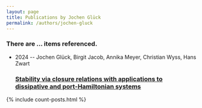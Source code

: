 ```yaml
---
layout: page
title: Publications by Jochen Glück
permalink: /authors/jochen-gluck
---
```


<h3 id="number-posts">There are ... items referenced.</h3>
<ul class="post-list">
<li><span class='post-meta'>2024 -- Jochen Glück, Birgit Jacob, Annika Meyer, Christian Wyss, Hans Zwart</span><h3><a class='post-link' href="{{ site.baseurl }}/stability-via-closure-relations-with-applications-to-dissipative-and-port-hamiltonian-systems">Stability via closure relations with applications to dissipative and port-Hamiltonian systems</a></h3></li>

</ul>
{% include count-posts.html %}
